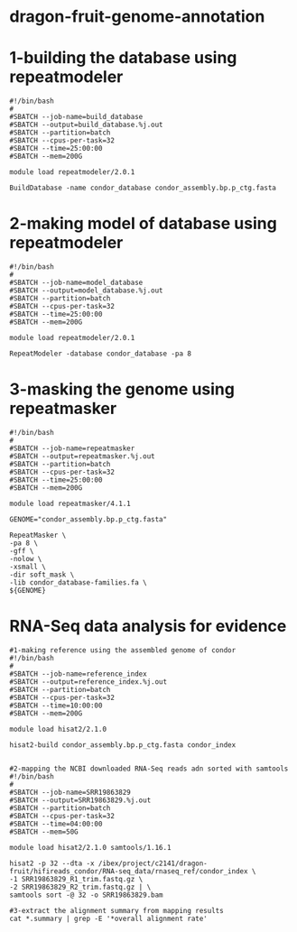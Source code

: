 # dragon-fruit-genome-annotation

# 1-building the database using repeatmodeler
    #!/bin/bash
    #
    #SBATCH --job-name=build_database
    #SBATCH --output=build_database.%j.out
    #SBATCH --partition=batch
    #SBATCH --cpus-per-task=32
    #SBATCH --time=25:00:00
    #SBATCH --mem=200G
    
    module load repeatmodeler/2.0.1
    
    BuildDatabase -name condor_database condor_assembly.bp.p_ctg.fasta

# 2-making model of database using repeatmodeler
    #!/bin/bash
    #
    #SBATCH --job-name=model_database
    #SBATCH --output=model_database.%j.out
    #SBATCH --partition=batch
    #SBATCH --cpus-per-task=32
    #SBATCH --time=25:00:00
    #SBATCH --mem=200G
    
    module load repeatmodeler/2.0.1
    
    RepeatModeler -database condor_database -pa 8

# 3-masking the genome using repeatmasker
    #!/bin/bash
    #
    #SBATCH --job-name=repeatmasker
    #SBATCH --output=repeatmasker.%j.out
    #SBATCH --partition=batch
    #SBATCH --cpus-per-task=32
    #SBATCH --time=25:00:00
    #SBATCH --mem=200G
    
    module load repeatmasker/4.1.1
    
    GENOME="condor_assembly.bp.p_ctg.fasta"
    
    RepeatMasker \
    -pa 8 \
    -gff \
    -nolow \
    -xsmall \
    -dir soft_mask \
    -lib condor_database-families.fa \
    ${GENOME}

# RNA-Seq data analysis for evidence
    #1-making reference using the assembled genome of condor
    #!/bin/bash
    #
    #SBATCH --job-name=reference_index
    #SBATCH --output=reference_index.%j.out
    #SBATCH --partition=batch
    #SBATCH --cpus-per-task=32
    #SBATCH --time=10:00:00
    #SBATCH --mem=200G
    
    module load hisat2/2.1.0
    
    hisat2-build condor_assembly.bp.p_ctg.fasta condor_index


    #2-mapping the NCBI downloaded RNA-Seq reads adn sorted with samtools
    #!/bin/bash
    #
    #SBATCH --job-name=SRR19863829
    #SBATCH --output=SRR19863829.%j.out
    #SBATCH --partition=batch
    #SBATCH --cpus-per-task=32
    #SBATCH --time=04:00:00
    #SBATCH --mem=50G
    
    module load hisat2/2.1.0 samtools/1.16.1
    
    hisat2 -p 32 --dta -x /ibex/project/c2141/dragon-fruit/hifireads_condor/RNA-seq_data/rnaseq_ref/condor_index \
    -1 SRR19863829_R1_trim.fastq.gz \
    -2 SRR19863829_R2_trim.fastq.gz | \
    samtools sort -@ 32 -o SRR19863829.bam

    #3-extract the alignment summary from mapping results
    cat *.summary | grep -E '*overall alignment rate'


